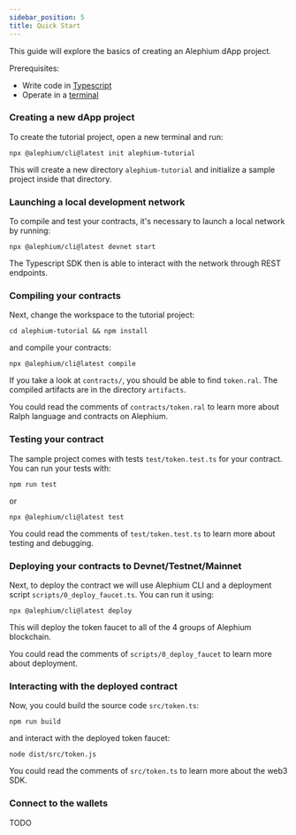 ```yaml
---
sidebar_position: 5
title: Quick Start
---
```


This guide will explore the basics of creating an Alephium dApp project.

Prerequisites:

- Write code in [Typescript](https://www.typescriptlang.org/docs/handbook/typescript-in-5-minutes.html)
- Operate in a [terminal](https://en.wikipedia.org/wiki/Terminal_emulator)

### Creating a new dApp project

To create the tutorial project, open a new terminal and run:

```
npx @alephium/cli@latest init alephium-tutorial
```

This will create a new directory `alephium-tutorial` and initialize a sample project inside that directory.

### Launching a local development network

To compile and test your contracts, it's necessary to launch a local network by running:

```
npx @alephium/cli@latest devnet start
```

The Typescript SDK then is able to interact with the network through REST endpoints.

### Compiling your contracts

Next, change the workspace to the tutorial project:

```
cd alephium-tutorial && npm install
```

and compile your contracts:

```
npx @alephium/cli@latest compile
```

If you take a look at `contracts/`, you should be able to find `token.ral`. The compiled artifacts are in the directory `artifacts`.

You could read the comments of `contracts/token.ral` to learn more about Ralph language and contracts on Alephium.


### Testing your contract

The sample project comes with tests `test/token.test.ts` for your contract. You can run your tests with:

```
npm run test
```

or

```
npx @alephium/cli@latest test
```

You could read the comments of `test/token.test.ts` to learn more about testing and debugging.

### Deploying your contracts to Devnet/Testnet/Mainnet

Next, to deploy the contract we will use Alephium CLI and a deployment script `scripts/0_deploy_faucet.ts`. You can run it using:

```
npx @alephium/cli@latest deploy
```

This will deploy the token faucet to all of the 4 groups of Alephium blockchain.

You could read the comments of `scripts/0_deploy_faucet` to learn more about deployment.

### Interacting with the deployed contract

Now, you could build the source code `src/token.ts`:

```
npm run build
```

and interact with the deployed token faucet:

```
node dist/src/token.js
```

You could read the comments of `src/token.ts` to learn more about the web3 SDK.

### Connect to the wallets

TODO
